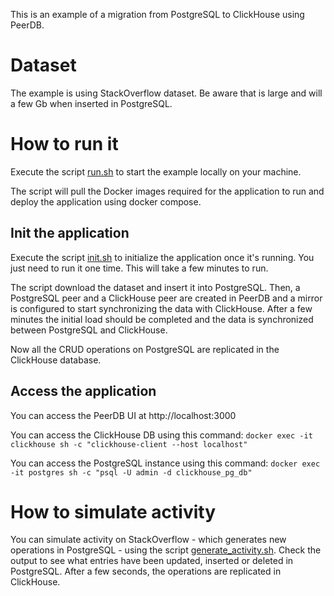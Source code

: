This is an example of a migration from PostgreSQL to ClickHouse using PeerDB. 

# Dataset

The example is using StackOverflow dataset. Be aware that is large and will a few Gb when inserted in PostgreSQL. 

# How to run it

Execute the script [run.sh](./run.sh) to start the example locally on your machine. 

The script will pull the Docker images required for the application to run and deploy the application using docker compose. 

## Init the application 

Execute the script [init.sh](./init.sh) to initialize the application once it's running. You just need to run it one time. This will take a few minutes to run. 

The script download the dataset and insert it into PostgreSQL. Then, a PostgreSQL peer and a ClickHouse peer are created in PeerDB and a mirror is configured to start synchronizing the data with ClickHouse. After a few minutes the initial load should be completed and the data is synchronized between PostgreSQL and ClickHouse. 

Now all the CRUD operations on PostgreSQL are replicated in the ClickHouse database.

## Access the application

You can access the PeerDB UI at http://localhost:3000

You can access the ClickHouse DB using this command: `docker exec -it clickhouse sh -c "clickhouse-client --host localhost"` 

You can access the PostgreSQL instance using this command: `docker exec -it postgres sh -c "psql -U admin -d clickhouse_pg_db"`

# How to simulate activity

You can simulate activity on StackOverflow - which generates new operations in PostgreSQL - using the script [generate_activity.sh](./generate-activity.sh). Check the output to see what entries have been updated, inserted or deleted in PostgreSQL. After a few seconds, the operations are replicated in ClickHouse. 




